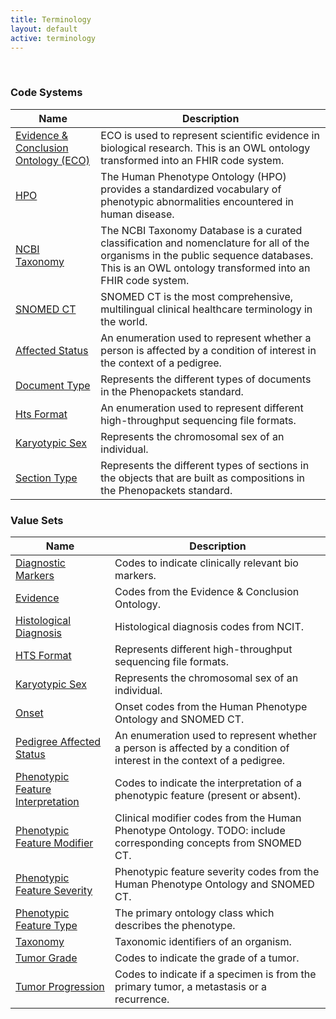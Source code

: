 ```yaml
---
title: Terminology
layout: default
active: terminology
---
```

<!-- { :.no_toc } -->
<!-- TOC  the css styling for this is \pages\assets\css\project.css under 'markdown-toc'-->
<!-- * Do not remove this line (it will not be displayed)
{:toc} -->
<!-- end TOC -->

<br/>

### Code Systems

<table>
<thead>
<tr>
<th>Name</th>
<th>Description</th>
</tr>
</thead>
<tbody>
<tr>
<td><a href="https://github.com/evidenceontology/evidenceontology/">Evidence &amp; Conclusion Ontology (ECO)</a></td>
<td>ECO is used to represent scientific evidence in biological research. This is an OWL ontology transformed into an FHIR code system.</td>
</tr>
<tr>
<td><a href="https://hpo.jax.org/app/">HPO</a></td>
<td>The Human Phenotype Ontology (HPO) provides a standardized vocabulary of phenotypic abnormalities encountered in human disease.</td>
</tr>
<tr>
<td><a href="https://www.ncbi.nlm.nih.gov/taxonomy">NCBI Taxonomy</a></td>
<td>The NCBI Taxonomy Database is a curated classification and nomenclature for all of the organisms in the public sequence databases. This is an OWL ontology transformed into an FHIR code system.</td>
</tr>
<tr>
<td><a href="http://snomed.info/sct">SNOMED CT</a></td>
<td>SNOMED CT is the most comprehensive, multilingual clinical healthcare terminology in the world.</td>
</tr>

<tr>
<td><a href="CodeSystem-affected-status.html">Affected Status</a></td>
<td>An enumeration used to represent whether a person is affected by a condition of interest in the context of a pedigree.</td>
</tr>
<tr>
<td><a href="CodeSystem-document-type.html">Document Type</a></td>
<td>Represents the different types of documents in the Phenopackets standard.</td>
</tr>
<tr>
<td><a href="CodeSystem-hts-format.html">Hts Format</a></td>
<td>An enumeration used to represent different high-throughput sequencing file formats.</td>
</tr>
<tr>
<td><a href="CodeSystem-karyotypic-sex.html">Karyotypic Sex</a></td>
<td>Represents the chromosomal sex of an individual.</td>
</tr>
<tr>
<td><a href="CodeSystem-section-type.html">Section Type</a></td>
<td>Represents the different types of sections in the objects that are built as compositions in the Phenopackets standard.</td>
</tr>
</tbody>
</table>

### Value Sets

<table>
<thead>
<tr>
<th>Name</th>
<th>Description</th>
</tr>
</thead>
<tbody>
<tr>
<td><a href="ValueSet-diagnostic-markers.html">Diagnostic Markers</a></td>
<td>Codes to indicate clinically relevant bio markers.</td>
</tr>
<tr>
<td><a href="ValueSet-evidence.html">Evidence</a></td>
<td>Codes from the Evidence & Conclusion Ontology.</td>
</tr>
<tr>
<td><a href="ValueSet-histological-diagnosis.html">Histological Diagnosis</a></td>
<td>Histological diagnosis codes from NCIT.</td>
</tr>
<tr>
<td><a href="ValueSet-hts-format.html">HTS Format</a></td>
<td>Represents different high-throughput sequencing file formats.</td>
</tr>
<tr>
<td><a href="ValueSet-karyotypic-sex.html">Karyotypic Sex</a></td>
<td>Represents the chromosomal sex of an individual.</td>
</tr>
<tr>
<td><a href="ValueSet-onset.html">Onset</a></td>
<td>Onset codes from the Human Phenotype Ontology and SNOMED CT.</td>
</tr>
<tr>
<td><a href="ValueSet-pedigree-affected-status.html">Pedigree Affected Status</a></td>
<td>An enumeration used to represent whether a person is affected by a condition of interest in the context of a pedigree.</td>
</tr>
<tr>
<td><a href="ValueSet-phenotypic-feature-interpretation.html">Phenotypic Feature Interpretation</a></td>
<td>Codes to indicate the interpretation of a phenotypic feature (present or absent).</td>
</tr>
<tr>
<td><a href="ValueSet-phenotypic-feature-modifier.html">Phenotypic Feature Modifier</a></td>
<td>Clinical modifier codes from the Human Phenotype Ontology. TODO: include corresponding concepts from SNOMED CT.</td>
</tr>
<tr>
<td><a href="ValueSet-phenotypic-feature-severity.html">Phenotypic Feature Severity</a></td>
<td>Phenotypic feature severity codes from the Human Phenotype Ontology and SNOMED CT.</td>
</tr>
<tr>
<td><a href="ValueSet-phenotypic-feature-type.html">Phenotypic Feature Type</a></td>
<td>The primary ontology class which describes the phenotype.</td>
</tr>
<tr>
<td><a href="ValueSet-taxonomy.html">Taxonomy</a></td>
<td>Taxonomic identifiers of an organism.</td>
</tr>
<tr>
<td><a href="ValueSet-tumor-grade.html">Tumor Grade</a></td>
<td>Codes to indicate the grade of a tumor.</td>
</tr>
<tr>
<td><a href="ValueSet-tumor-progression.html">Tumor Progression</a></td>
<td>Codes to indicate if a specimen is from the primary tumor, a metastasis or a recurrence.</td>
</tr>

</tbody>
</table>

